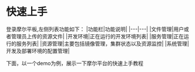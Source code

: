 # 快速上手

登录摩尔平板,左侧列表功能如下：
|功能栏|功能说明|
|---|---|
|文件管理|用户或者管理员上传的资源文件|
|开发环境|正在运行的开发环境列表|
|服务管理|正在运行的服务列表|
|资源管理|主要包括镜像管理，集群状态以及资源监控|
|系统管理|开发及部署环境的配置管理|

下面，以一个demo为例，展示一下摩尔平台的快速上手教程
